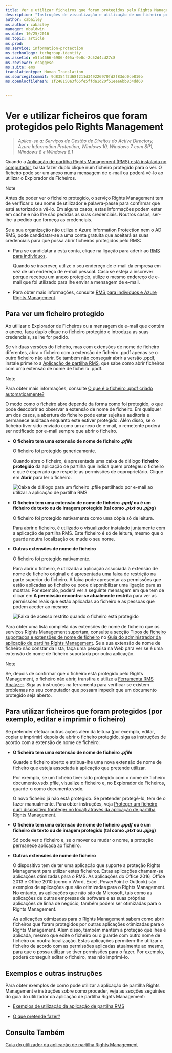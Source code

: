 ```yaml
---
title: Ver e utilizar ficheiros que foram protegidos pelo Rights Management | Azure Information Protection
description: "Instruções de visualização e utilização de um ficheiro protegido, que requer a instalação da aplicação de partilha Rights Management (RMS)."
author: cabailey
ms.author: cabailey
manager: mbaldwin
ms.date: 10/25/2016
ms.topic: article
ms.prod: 
ms.service: information-protection
ms.technology: techgroup-identity
ms.assetid: e5fa4666-6906-405a-9e0c-2c52d4cd27c8
ms.reviewer: esaggese
ms.suite: ems
translationtype: Human Translation
ms.sourcegitcommit: 9d8354f2d68f211d349226970fd2f83dd0ce810b
ms.openlocfilehash: 1f248150a3f65fe5ffda1d20f51eee6bb834dd60


---
```


# <a name="view-and-use-files-that-have-been-protected-by-rights-management"></a>Ver e utilizar ficheiros que foram protegidos pelo Rights Management

>*Aplica-se a: Serviços de Gestão de Direitos do Active Directory, Azure Information Protection, Windows 10, Windows 7 com SP1, Windows 8 e Windows 8.1*

Quando a [Aplicação de partilha Rights Management (RMS) está instalada no computador](install-sharing-app.md), basta fazer duplo clique num ficheiro protegido para o ver. O ficheiro pode ser um anexo numa mensagem de e-mail ou poderá vê-lo ao utilizar o Explorador de Ficheiros.

> [!NOTE]
> Antes de poder ver o ficheiro protegido, o serviço Rights Management tem de verificar o seu nome de utilizador e palavra-passe para confirmar que está autorizado a vê-lo. Em alguns casos, estas informações podem estar em cache e não lhe são pedidas as suas credenciais. Noutros casos, ser-lhe-á pedido que forneça as credenciais.
>
> Se a sua organização não utiliza o Azure Information Protection nem o AD RMS, pode candidatar-se a uma conta gratuita que aceitará as suas credenciais para que possa abrir ficheiros protegidos pelo RMS:
>
> -   Para se candidatar a esta conta, clique na ligação para aderir ao [RMS para indivíduos](http://go.microsoft.com/fwlink/?LinkId=309469).
>
>     Quando se inscrever, utilize o seu endereço de e-mail da empresa em vez de um endereço de e-mail pessoal. Caso se esteja a inscrever porque recebeu um anexo protegido, utilize o mesmo endereço de e-mail que foi utilizado para lhe enviar a mensagem de e-mail.
> -   Para obter mais informações, consulte [RMS para indivíduos e Azure Rights Management](../understand-explore/rms-for-individuals.md).

## <a name="to-view-a-protected-file"></a>Para ver um ficheiro protegido
Ao utilizar o Explorador de Ficheiros ou a mensagem de e-mail que contém o anexo, faça duplo clique no ficheiro protegido e introduza as suas credenciais, se lhe for pedido.

Se vir duas versões do ficheiro, mas com extensões de nome de ficheiro diferentes, abra o ficheiro com a extensão de ficheiro .ppdf apenas se o outro ficheiro não abrir. Se também não conseguir abrir a versão .ppdf, instale primeiro a [Aplicação de partilha RMS](install-sharing-app.md), que sabe como abrir ficheiros com uma extensão de nome de ficheiro .ppdf.

> [!NOTE]
> Para obter mais informações, consulte [O que é o ficheiro .ppdf criado automaticamente?](sharing-app-dialog-box.md#whats-the-ppdf-file-thats-automatically-created)

O modo como o ficheiro abre depende da forma como foi protegido, o que pode descobrir ao observar a extensão de nome de ficheiro. Em qualquer um dos casos, a abertura do ficheiro pode estar sujeita a auditoria e permanece auditada enquanto este estiver protegido. Além disso, se o ficheiro tiver sido enviado como um anexo de e-mail, o remetente poderá ser notificado por e-mail sempre que abrir o ficheiro.

- **O ficheiro tem uma extensão de nome de ficheiro *.pfile***

    O ficheiro foi protegido genericamente.

    Quando abre o ficheiro, é apresentada uma caixa de diálogo **ficheiro protegido** da aplicação de partilha que indica quem protegeu o ficheiro e que é esperado que respeite as permissões de coproprietário. Clique em **Abrir** para ler o ficheiro.

    ![Caixa de diálogo para um ficheiro .pfile partilhado por e-mail ao utilizar a aplicação de partilha RMS](../media/ADRMS_MSRMSApp_PfilePermission.png)

- **O ficheiro tem uma extensão de nome de ficheiro *.ppdf* ou é um ficheiro de texto ou de imagem protegido (tal como *.ptxt* ou *.pjpg*)**

    O ficheiro foi protegido nativamente como uma cópia só de leitura.

    Para abrir o ficheiro, é utilizado o visualizador instalado juntamente com a aplicação de partilha RMS. Este ficheiro é só de leitura, mesmo que o guarde noutra localização ou mude o seu nome.

- **Outras extensões de nome de ficheiro**

    O ficheiro foi protegido nativamente.

    Para abrir o ficheiro, é utilizada a aplicação associada à extensão de nome de ficheiro original e é apresentada uma faixa de restrição na parte superior do ficheiro. A faixa pode apresentar as permissões que estão aplicadas ao ficheiro ou pode disponibilizar uma ligação para as mostrar. Por exemplo, poderá ver a seguinte mensagem em que tem de clicar em **A permissão encontra-se atualmente restrita** para ver as permissões reais que estão aplicadas ao ficheiro e as pessoas que podem aceder ao mesmo:

    ![Faixa de acesso restrito quando o ficheiro está protegido](../media/ADRMS_MSRMSApp_RestrictedAccess.png)



Para obter uma lista completa das extensões de nome de ficheiro que os serviços Rights Management suportam, consulte a secção [Tipos de ficheiro suportados e extensões de nome de ficheiro](sharing-app-admin-guide-technical.md#supported-file-types-and-file-name-extensions) no [Guia do administrador da aplicação de partilha Rights Management](sharing-app-admin-guide.md). Se a sua extensão de nome de ficheiro não constar da lista, faça uma pesquisa na Web para ver se é uma extensão de nome de ficheiro suportada por outra aplicação.

> [!NOTE]
> Se, depois de confirmar que o ficheiro está protegido pelo Rights Management, o ficheiro não abrir, transfira e utilize a [Ferramenta RMS Analyzer](https://www.microsoft.com/en-us/download/details.aspx?id=46437). Siga as instruções na ferramenta para verificar se existem problemas no seu computador que possam impedir que um documento protegido seja aberto.

## <a name="to-use-files-that-have-been-protected-for-example-edit-and-print-the-file"></a>Para utilizar ficheiros que foram protegidos (por exemplo, editar e imprimir o ficheiro)
Se pretender efetuar outras ações além da leitura (por exemplo, editar, copiar e imprimir) depois de abrir o ficheiro protegido, siga as instruções de acordo com a extensão de nome de ficheiro:

- **O ficheiro tem uma extensão de nome de ficheiro *.pfile***

    Guarde o ficheiro aberto e atribua-lhe uma nova extensão de nome de ficheiro que esteja associada à aplicação que pretende utilizar.

    Por exemplo, se um ficheiro tiver sido protegido com o nome de ficheiro documento.vsdx.pfile, visualize o ficheiro e, no Explorador de Ficheiros, guarde-o como documento.vsdx.

    O novo ficheiro já não está protegido. Se pretender protegê-lo, tem de o fazer manualmente. Para obter instruções, veja [Proteger um ficheiro num dispositivo (proteger no local) através da aplicação de partilha Rights Management](sharing-app-protect-in-place.md).

- **O ficheiro tem uma extensão de nome de ficheiro *.ppdf* ou é um ficheiro de texto ou de imagem protegido (tal como *.ptxt* ou *.pjpg*)**

    Só pode ver o ficheiro e, se o mover ou mudar o nome, a proteção permanece aplicada ao ficheiro.

- **Outras extensões de nome de ficheiro**

    O dispositivo tem de ter uma aplicação que suporte a proteção Rights Management para utilizar estes ficheiros. Estas aplicações chamam-se aplicações otimizadas para o RMS. As aplicações do Office 2016, Office 2013 e Office 2010 (como o Word, Excel, PowerPoint e Outlook) são exemplos de aplicações que são otimizadas para o Rights Management. No entanto, as aplicações que não são da Microsoft, tais como as aplicações de outras empresas de software e as suas próprias aplicações de linha de negócio, também podem ser otimizadas para o Rights Management.

    As aplicações otimizadas para o Rights Management sabem como abrir ficheiros que foram protegidos por outras aplicações otimizadas para o Rights Management. Além disso, também mantêm a proteção que lhes é aplicada, mesmo que edite o ficheiro ou o guarde com outro nome de ficheiro ou noutra localização. Estas aplicações permitem-lhe utilizar o ficheiro de acordo com as permissões aplicadas atualmente ao mesmo, para que o possa utilizar se tiver permissões para o fazer. Por exemplo, poderá conseguir editar o ficheiro, mas não imprimi-lo.


## <a name="examples-and-other-instructions"></a>Exemplos e outras instruções
Para obter exemplos de como pode utilizar a aplicação de partilha Rights Management e instruções sobre como proceder, veja as secções seguintes do guia do utilizador da aplicação de partilha Rights Management:

-   [Exemplos de utilização da aplicação de partilha RMS](sharing-app-user-guide.md#examples-for-using-the-rms-sharing-application)

-   [O que pretende fazer?](sharing-app-user-guide.md#what-do-you-want-to-do)

## <a name="see-also"></a>Consulte Também
[Guia do utilizador da aplicação de partilha Rights Management](sharing-app-user-guide.md)



<!--HONumber=Nov16_HO2-->


